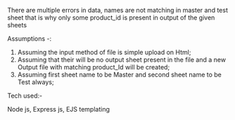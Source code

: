 There are multiple errors in data, names are not matching in master and test sheet that is why only some product_id is present in output of the given sheets


Assumptions -:

1. Assuming the input method of file is simple upload on Html;
2. Assuming that their will be no output sheet present in the file and a new Output file with matching product_Id will be created;
3. Assuming first sheet name to be Master and second sheet name to be Test always;

Tech used:-

Node js, Express js, EJS templating